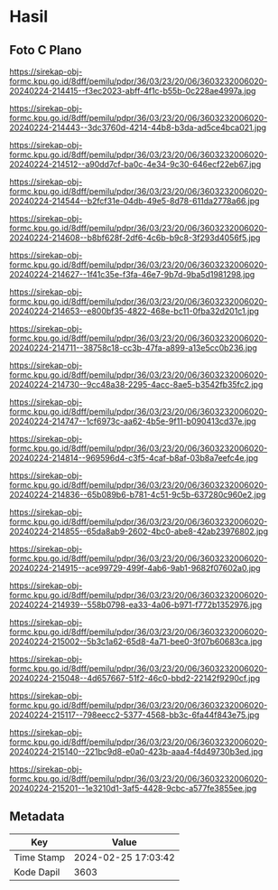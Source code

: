# Hasil

## Foto C Plano

https://sirekap-obj-formc.kpu.go.id/8dff/pemilu/pdpr/36/03/23/20/06/3603232006020-20240224-214415--f3ec2023-abff-4f1c-b55b-0c228ae4997a.jpg

https://sirekap-obj-formc.kpu.go.id/8dff/pemilu/pdpr/36/03/23/20/06/3603232006020-20240224-214443--3dc3760d-4214-44b8-b3da-ad5ce4bca021.jpg

https://sirekap-obj-formc.kpu.go.id/8dff/pemilu/pdpr/36/03/23/20/06/3603232006020-20240224-214512--a90dd7cf-ba0c-4e34-9c30-646ecf22eb67.jpg

https://sirekap-obj-formc.kpu.go.id/8dff/pemilu/pdpr/36/03/23/20/06/3603232006020-20240224-214544--b2fcf31e-04db-49e5-8d78-611da2778a66.jpg

https://sirekap-obj-formc.kpu.go.id/8dff/pemilu/pdpr/36/03/23/20/06/3603232006020-20240224-214608--b8bf628f-2df6-4c6b-b9c8-3f293d4056f5.jpg

https://sirekap-obj-formc.kpu.go.id/8dff/pemilu/pdpr/36/03/23/20/06/3603232006020-20240224-214627--1f41c35e-f3fa-46e7-9b7d-9ba5d1981298.jpg

https://sirekap-obj-formc.kpu.go.id/8dff/pemilu/pdpr/36/03/23/20/06/3603232006020-20240224-214653--e800bf35-4822-468e-bc11-0fba32d201c1.jpg

https://sirekap-obj-formc.kpu.go.id/8dff/pemilu/pdpr/36/03/23/20/06/3603232006020-20240224-214711--38758c18-cc3b-47fa-a899-a13e5cc0b236.jpg

https://sirekap-obj-formc.kpu.go.id/8dff/pemilu/pdpr/36/03/23/20/06/3603232006020-20240224-214730--9cc48a38-2295-4acc-8ae5-b3542fb35fc2.jpg

https://sirekap-obj-formc.kpu.go.id/8dff/pemilu/pdpr/36/03/23/20/06/3603232006020-20240224-214747--1cf6973c-aa62-4b5e-9f11-b090413cd37e.jpg

https://sirekap-obj-formc.kpu.go.id/8dff/pemilu/pdpr/36/03/23/20/06/3603232006020-20240224-214814--969596d4-c3f5-4caf-b8af-03b8a7eefc4e.jpg

https://sirekap-obj-formc.kpu.go.id/8dff/pemilu/pdpr/36/03/23/20/06/3603232006020-20240224-214836--65b089b6-b781-4c51-9c5b-637280c960e2.jpg

https://sirekap-obj-formc.kpu.go.id/8dff/pemilu/pdpr/36/03/23/20/06/3603232006020-20240224-214855--65da8ab9-2602-4bc0-abe8-42ab23976802.jpg

https://sirekap-obj-formc.kpu.go.id/8dff/pemilu/pdpr/36/03/23/20/06/3603232006020-20240224-214915--ace99729-499f-4ab6-9ab1-9682f07602a0.jpg

https://sirekap-obj-formc.kpu.go.id/8dff/pemilu/pdpr/36/03/23/20/06/3603232006020-20240224-214939--558b0798-ea33-4a06-b971-f772b1352976.jpg

https://sirekap-obj-formc.kpu.go.id/8dff/pemilu/pdpr/36/03/23/20/06/3603232006020-20240224-215002--5b3c1a62-65d8-4a71-bee0-3f07b60683ca.jpg

https://sirekap-obj-formc.kpu.go.id/8dff/pemilu/pdpr/36/03/23/20/06/3603232006020-20240224-215048--4d657667-51f2-46c0-bbd2-22142f9290cf.jpg

https://sirekap-obj-formc.kpu.go.id/8dff/pemilu/pdpr/36/03/23/20/06/3603232006020-20240224-215117--798eecc2-5377-4568-bb3c-6fa44f843e75.jpg

https://sirekap-obj-formc.kpu.go.id/8dff/pemilu/pdpr/36/03/23/20/06/3603232006020-20240224-215140--221bc9d8-e0a0-423b-aaa4-f4d49730b3ed.jpg

https://sirekap-obj-formc.kpu.go.id/8dff/pemilu/pdpr/36/03/23/20/06/3603232006020-20240224-215201--1e3210d1-3af5-4428-9cbc-a577fe3855ee.jpg


## Metadata

| Key        | Value               |
| ---------- | ------------------- |
| Time Stamp | 2024-02-25 17:03:42 |
| Kode Dapil | 3603                |



